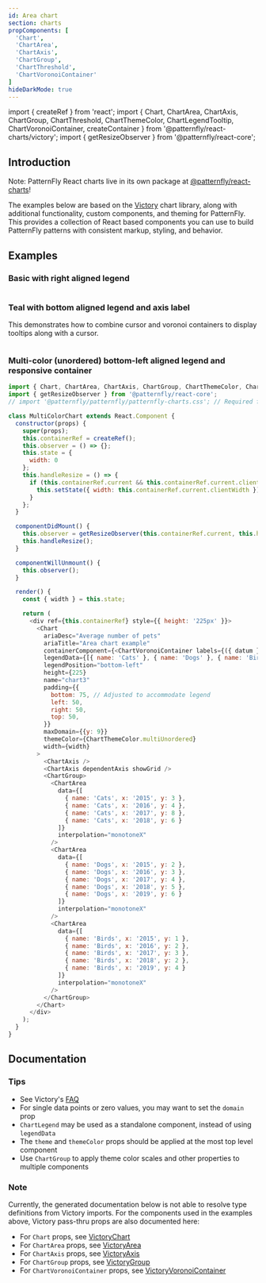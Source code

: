 ```yaml
---
id: Area chart
section: charts
propComponents: [
  'Chart',
  'ChartArea',
  'ChartAxis',
  'ChartGroup',
  'ChartThreshold',
  'ChartVoronoiContainer'
]
hideDarkMode: true
---
```

import { createRef } from 'react';
import { Chart, ChartArea, ChartAxis, ChartGroup, ChartThreshold, ChartThemeColor, ChartLegendTooltip, ChartVoronoiContainer, createContainer } from '@patternfly/react-charts/victory';
import { getResizeObserver } from '@patternfly/react-core';

## Introduction
Note: PatternFly React charts live in its own package at [@patternfly/react-charts](https://www.npmjs.com/package/@patternfly/react-charts)!

The examples below are based on the [Victory](https://formidable.com/open-source/victory/docs/victory-chart/) chart library, along with additional functionality, custom components, and theming for PatternFly. This provides a collection of React based components you can use to build PatternFly patterns with consistent markup, styling, and behavior.

## Examples
### Basic with right aligned legend

```ts file = "ChartAreaRightAlignedLegend.tsx"

```

### Teal with bottom aligned legend and axis label

This demonstrates how to combine cursor and voronoi containers to display tooltips along with a cursor.

```ts file = "ChartAreaTealBottomAlignedLegend.tsx"

```

### Multi-color (unordered) bottom-left aligned legend and responsive container
```js
import { Chart, ChartArea, ChartAxis, ChartGroup, ChartThemeColor, ChartVoronoiContainer } from '@patternfly/react-charts/victory';
import { getResizeObserver } from '@patternfly/react-core';
// import '@patternfly/patternfly/patternfly-charts.css'; // Required for mix-blend-mode CSS property

class MultiColorChart extends React.Component {
  constructor(props) {
    super(props);
    this.containerRef = createRef();
    this.observer = () => {};
    this.state = {
      width: 0
    };
    this.handleResize = () => {
      if (this.containerRef.current && this.containerRef.current.clientWidth) {
        this.setState({ width: this.containerRef.current.clientWidth });
      }
    };
  }

  componentDidMount() {
    this.observer = getResizeObserver(this.containerRef.current, this.handleResize);
    this.handleResize();
  }

  componentWillUnmount() {
    this.observer();
  }

  render() {
    const { width } = this.state;

    return (
      <div ref={this.containerRef} style={{ height: '225px' }}>
        <Chart
          ariaDesc="Average number of pets"
          ariaTitle="Area chart example"
          containerComponent={<ChartVoronoiContainer labels={({ datum }) => `${datum.name}: ${datum.y}`} constrainToVisibleArea />}
          legendData={[{ name: 'Cats' }, { name: 'Dogs' }, { name: 'Birds' }]}
          legendPosition="bottom-left"
          height={225}
          name="chart3"
          padding={{
            bottom: 75, // Adjusted to accommodate legend
            left: 50,
            right: 50,
            top: 50,
          }}
          maxDomain={{y: 9}}
          themeColor={ChartThemeColor.multiUnordered}
          width={width}
        >
          <ChartAxis />
          <ChartAxis dependentAxis showGrid />
          <ChartGroup>
            <ChartArea
              data={[
                { name: 'Cats', x: '2015', y: 3 },
                { name: 'Cats', x: '2016', y: 4 },
                { name: 'Cats', x: '2017', y: 8 },
                { name: 'Cats', x: '2018', y: 6 }
              ]}
              interpolation="monotoneX"
            />
            <ChartArea
              data={[
                { name: 'Dogs', x: '2015', y: 2 },
                { name: 'Dogs', x: '2016', y: 3 },
                { name: 'Dogs', x: '2017', y: 4 },
                { name: 'Dogs', x: '2018', y: 5 },
                { name: 'Dogs', x: '2019', y: 6 }
              ]}
              interpolation="monotoneX"
            />
            <ChartArea
              data={[
                { name: 'Birds', x: '2015', y: 1 },
                { name: 'Birds', x: '2016', y: 2 },
                { name: 'Birds', x: '2017', y: 3 },
                { name: 'Birds', x: '2018', y: 2 },
                { name: 'Birds', x: '2019', y: 4 }
              ]}
              interpolation="monotoneX"
            />
          </ChartGroup>
        </Chart>
      </div>
    );
  }
}
```

## Documentation
### Tips
- See Victory's [FAQ](https://formidable.com/open-source/victory/docs/faq)
- For single data points or zero values, you may want to set the `domain` prop
- `ChartLegend` may be used as a standalone component, instead of using `legendData`
- The `theme` and `themeColor` props should be applied at the most top level component
- Use `ChartGroup` to apply theme color scales and other properties to multiple components

### Note
Currently, the generated documentation below is not able to resolve type definitions from Victory imports. For the 
components used in the examples above, Victory pass-thru props are also documented here:

- For `Chart` props, see [VictoryChart](https://formidable.com/open-source/victory/docs/victory-chart)
- For `ChartArea` props, see [VictoryArea](https://formidable.com/open-source/victory/docs/victory-area)
- For `ChartAxis` props, see [VictoryAxis](https://formidable.com/open-source/victory/docs/victory-axis)
- For `ChartGroup` props, see [VictoryGroup](https://formidable.com/open-source/victory/docs/victory-group)
- For `ChartVoronoiContainer` props, see [VictoryVoronoiContainer](https://formidable.com/open-source/victory/docs/victory-voronoi-container)
